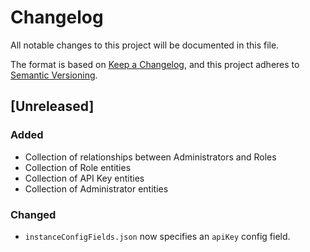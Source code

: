 # Changelog

All notable changes to this project will be documented in this file.

The format is based on [Keep a Changelog](https://keepachangelog.com/en/1.0.0/),
and this project adheres to
[Semantic Versioning](https://semver.org/spec/v2.0.0.html).

## [Unreleased]

### Added

- Collection of relationships between Administrators and Roles
- Collection of Role entities
- Collection of API Key entities
- Collection of Administrator entities

### Changed

- `instanceConfigFields.json` now specifies an `apiKey` config field.
